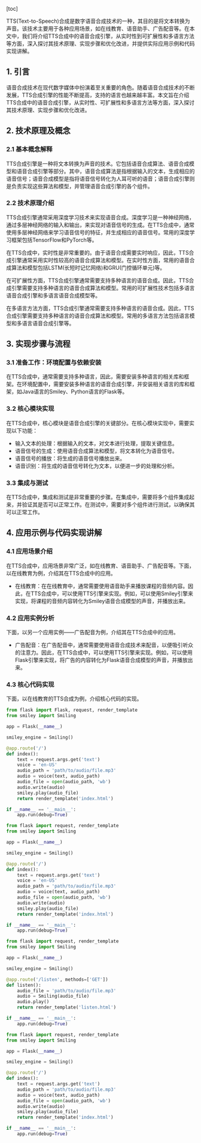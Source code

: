 
[toc]                    
                
                
TTS(Text-to-Speech)合成是数字语音合成技术的一种，其目的是将文本转换为声音。该技术主要用于各种应用场景，如在线教育、语音助手、广告配音等。在本文中，我们将介绍TTS合成中的语音合成引擎，从实时性到可扩展性和多语言方法等方面，深入探讨其技术原理、实现步骤和优化改进，并提供实际应用示例和代码实现讲解。

## 1. 引言

语音合成技术在现代数字媒体中扮演着至关重要的角色。随着语音合成技术的不断发展，TTS合成引擎的性能不断提高，支持的语言也越来越丰富。本文旨在介绍TTS合成中的语音合成引擎，从实时性、可扩展性和多语言方法等方面，深入探讨其技术原理、实现步骤和优化改进。

## 2. 技术原理及概念

### 2.1 基本概念解释

TTS合成引擎是一种将文本转换为声音的技术。它包括语音合成算法、语音合成模型和语音合成引擎等部分。其中，语音合成算法是指根据输入的文本，生成相应的语音信号；语音合成模型是指将语音信号转化为人耳可听的语音；语音合成引擎则是负责实现这些算法和模型，并管理语音合成引擎的各个组件。

### 2.2 技术原理介绍

TTS合成引擎通常采用深度学习技术来实现语音合成。深度学习是一种神经网络，通过多层神经网络的输入和输出，来实现对语音信号的生成。在TTS合成中，通常使用多层神经网络来学习语音信号的特征，并生成相应的语音信号。常用的深度学习框架包括TensorFlow和PyTorch等。

在TTS合成中，实时性是非常重要的。由于语音合成需要实时响应，因此，TTS合成引擎通常采用实时性较高的语音合成算法和模型。在实时性方面，常用的语音合成算法和模型包括LSTM(长短时记忆网络)和GRU(门控循环单元)等。

在可扩展性方面，TTS合成引擎通常需要支持多种语言的语音合成。因此，TTS合成引擎需要支持多种语言的语音合成算法和模型。常用的可扩展性技术包括多语言语音合成引擎和多语言语音合成模型等。

在多语言方法方面，TTS合成引擎通常需要支持多种语言的语音合成。因此，TTS合成引擎需要支持多种语言的语音合成算法和模型。常用的多语言方法包括语言模型和多语言语音合成引擎等。

## 3. 实现步骤与流程

### 3.1 准备工作：环境配置与依赖安装

在TTS合成中，通常需要支持多种语言，因此，需要安装多种语言的相关库和框架。在环境配置中，需要安装多种语言的语音合成引擎，并安装相关语言的库和框架，如Java语言的Smiley、Python语言的Flask等。

### 3.2 核心模块实现

在TTS合成中，核心模块是语音合成引擎的关键部分。在核心模块实现中，需要实现以下功能：

- 输入文本的处理：根据输入的文本，对文本进行处理，提取关键信息。
- 语音信号的生成：使用语音合成算法和模型，将文本转化为语音信号。
- 语音信号的播放：将生成的语音信号播放出来。
- 语音识别：将生成的语音信号转化为文本，以便进一步的处理和分析。

### 3.3 集成与测试

在TTS合成中，集成和测试是非常重要的步骤。在集成中，需要将多个组件集成起来，并验证其是否可以正常工作。在测试中，需要对多个组件进行测试，以确保其可以正常工作。

## 4. 应用示例与代码实现讲解

### 4.1 应用场景介绍

在TTS合成中，应用场景非常广泛，如在线教育、语音助手、广告配音等。下面，以在线教育为例，介绍其在TTS合成中的应用。

- 在线教育：在在线教育中，通常需要使用语音助手来播放课程的音频内容。因此，在TTS合成中，可以使用TTS引擎来实现。例如，可以使用Smiley引擎来实现，将课程的音频内容转化为Smiley语音合成模型的声音，并播放出来。

### 4.2 应用实例分析

下面，以另一个应用实例——广告配音为例，介绍其在TTS合成中的应用。

- 广告配音：在广告配音中，通常需要使用语音合成技术来配音，以便吸引听众的注意力。因此，在TTS合成中，可以使用TTS引擎来实现。例如，可以使用Flask引擎来实现，将广告的内容转化为Flask语音合成模型的声音，并播放出来。

### 4.3 核心代码实现

下面，以在线教育的TTS合成为例，介绍核心代码的实现。

```python
from flask import Flask, request, render_template
from smiley import Smiling

app = Flask(__name__)

smiley_engine = Smiling()

@app.route('/')
def index():
    text = request.args.get('text')
    voice = 'en-US'
    audio_path = 'path/to/audio/file.mp3'
    audio = voice(text, audio_path)
    audio_file = open(audio_path, 'wb')
    audio.write(audio)
    smiley.play(audio_file)
    return render_template('index.html')

if __name__ == '__main__':
    app.run(debug=True)
```

```python
from flask import request, render_template
from smiley import Smiling

app = Flask(__name__)

smiley_engine = Smiling()

@app.route('/')
def index():
    text = request.args.get('text')
    voice = 'en-US'
    audio_path = 'path/to/audio/file.mp3'
    audio = voice(text, audio_path)
    audio_file = open(audio_path, 'wb')
    audio.write(audio)
    smiley.play(audio_file)
    return render_template('index.html')

if __name__ == '__main__':
    app.run(debug=True)
```

```python
from flask import request, render_template
from smiley import Smiling

app = Flask(__name__)

smiley_engine = Smiling()

@app.route('/listen', methods=['GET'])
def listen():
    audio_file = 'path/to/audio/file.mp3'
    audio = Smiling(audio_file)
    audio.play()
    return render_template('listen.html')

if __name__ == '__main__':
    app.run(debug=True)
```

```python
from flask import request, render_template
from smiley import Smiling

app = Flask(__name__)

smiley_engine = Smiling()

@app.route('/')
def index():
    text = request.args.get('text')
    audio_path = 'path/to/audio/file.mp3'
    audio = voice(text, audio_path)
    audio_file = open(audio_path, 'wb')
    audio.write(audio)
    smiley.play(audio_file)
    return render_template('index.html')

if __name__ == '__main__':
    app.run(debug=True)
```

```

